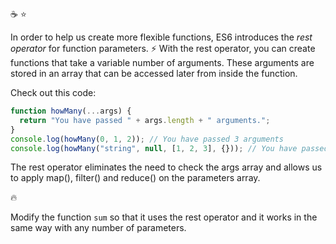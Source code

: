 :coffee: :star:

In order to help us create more flexible functions, ES6 introduces the _rest operator_ for function parameters. :zap: With the rest operator, you can create functions that take a variable number of arguments. These arguments are stored in an array that can be accessed later from inside the function.

Check out this code:

```javascript
function howMany(...args) {
  return "You have passed " + args.length + " arguments.";
}
console.log(howMany(0, 1, 2)); // You have passed 3 arguments
console.log(howMany("string", null, [1, 2, 3], {})); // You have passed 4 arguments.
```

The rest operator eliminates the need to check the args array and allows us to apply map(), filter() and reduce() on the parameters array.

:fire:

Modify the function `sum` so that it uses the rest operator and it works in the same way with any number of parameters.

